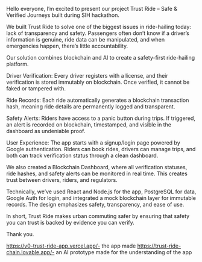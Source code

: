Hello everyone,
I’m excited to present our project Trust Ride – Safe & Verified Journeys built during SIH hackathon.

We built Trust Ride to solve one of the biggest issues in ride-hailing today: lack of transparency and safety. Passengers often don’t know if a driver’s information is genuine, ride data can be manipulated, and when emergencies happen, there’s little accountability.

Our solution combines blockchain and AI to create a safety-first ride-hailing platform.

Driver Verification: Every driver registers with a license, and their verification is stored immutably on blockchain. Once verified, it cannot be faked or tampered with.

Ride Records: Each ride automatically generates a blockchain transaction hash, meaning ride details are permanently logged and transparent.

Safety Alerts: Riders have access to a panic button during trips. If triggered, an alert is recorded on blockchain, timestamped, and visible in the dashboard as undeniable proof.

User Experience: The app starts with a signup/login page powered by Google authentication. Riders can book rides, drivers can manage trips, and both can track verification status through a clean dashboard.

We also created a Blockchain Dashboard, where all verification statuses, ride hashes, and safety alerts can be monitored in real time. This creates trust between drivers, riders, and regulators.

Technically, we’ve used React and Node.js for the app, PostgreSQL for data, Google Auth for login, and integrated a mock blockchain layer for immutable records. The design emphasizes safety, transparency, and ease of use.

In short, Trust Ride makes urban commuting safer by ensuring that safety you can trust is backed by evidence you can verify.

Thank you.


https://v0-trust-ride-app.vercel.app/- the app made 
https://trust-ride-chain.lovable.app/- an AI prototype made for the understanding of the app


